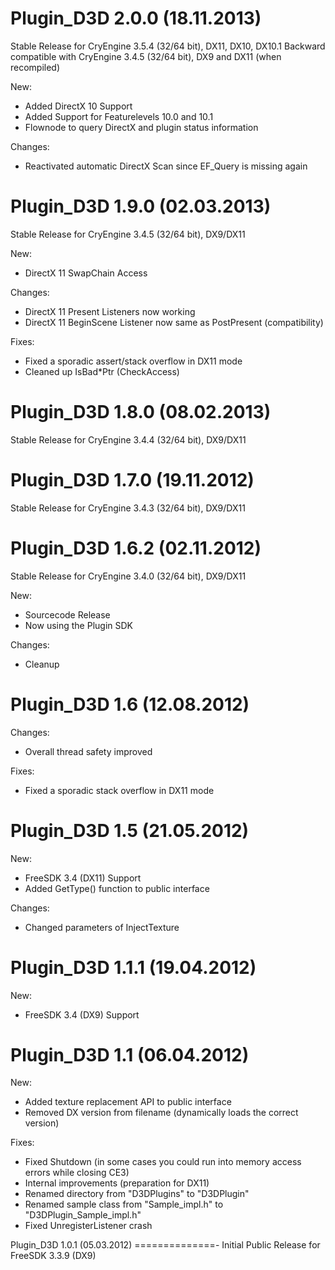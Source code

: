 Plugin_D3D 2.0.0 (18.11.2013)
==============
Stable Release for CryEngine 3.5.4 (32/64 bit), DX11, DX10, DX10.1
Backward compatible with CryEngine 3.4.5 (32/64 bit), DX9 and DX11 (when recompiled)

New:
* Added DirectX 10 Support
* Added Support for Featurelevels 10.0 and 10.1
* Flownode to query DirectX and plugin status information

Changes:
* Reactivated automatic DirectX Scan since EF_Query is missing again

Plugin_D3D 1.9.0 (02.03.2013)
==============
Stable Release for CryEngine 3.4.5 (32/64 bit), DX9/DX11

New:
* DirectX 11 SwapChain Access

Changes:
* DirectX 11 Present Listeners now working
* DirectX 11 BeginScene Listener now same as PostPresent (compatibility)

Fixes:
* Fixed a sporadic assert/stack overflow in DX11 mode
* Cleaned up IsBad*Ptr (CheckAccess)

Plugin_D3D 1.8.0 (08.02.2013)
==============
Stable Release for CryEngine 3.4.4 (32/64 bit), DX9/DX11

Plugin_D3D 1.7.0 (19.11.2012)
==============
Stable Release for CryEngine 3.4.3 (32/64 bit), DX9/DX11

Plugin_D3D 1.6.2 (02.11.2012)
==============
Stable Release for CryEngine 3.4.0 (32/64 bit), DX9/DX11

New:
* Sourcecode Release
* Now using the Plugin SDK

Changes:
* Cleanup

Plugin_D3D 1.6 (12.08.2012)
==============
Changes:
* Overall thread safety improved

Fixes:
* Fixed a sporadic stack overflow in DX11 mode

Plugin_D3D 1.5 (21.05.2012)
==============
New:
* FreeSDK 3.4 (DX11) Support
* Added GetType() function to public interface

Changes:
* Changed parameters of InjectTexture

Plugin_D3D 1.1.1 (19.04.2012)
==============
New:
* FreeSDK 3.4 (DX9) Support

Plugin_D3D 1.1 (06.04.2012)
==============
New:
* Added texture replacement API to public interface
* Removed DX version from filename (dynamically loads the correct version)

Fixes:
* Fixed Shutdown (in some cases you could run into memory access errors while closing CE3)
* Internal improvements (preparation for DX11)
* Renamed directory from "D3DPlugins" to "D3DPlugin"
* Renamed sample class from "Sample_impl.h" to "D3DPlugin_Sample_impl.h"
* Fixed UnregisterListener crash

Plugin_D3D 1.0.1 (05.03.2012)
==============-
Initial Public Release for FreeSDK 3.3.9 (DX9)
